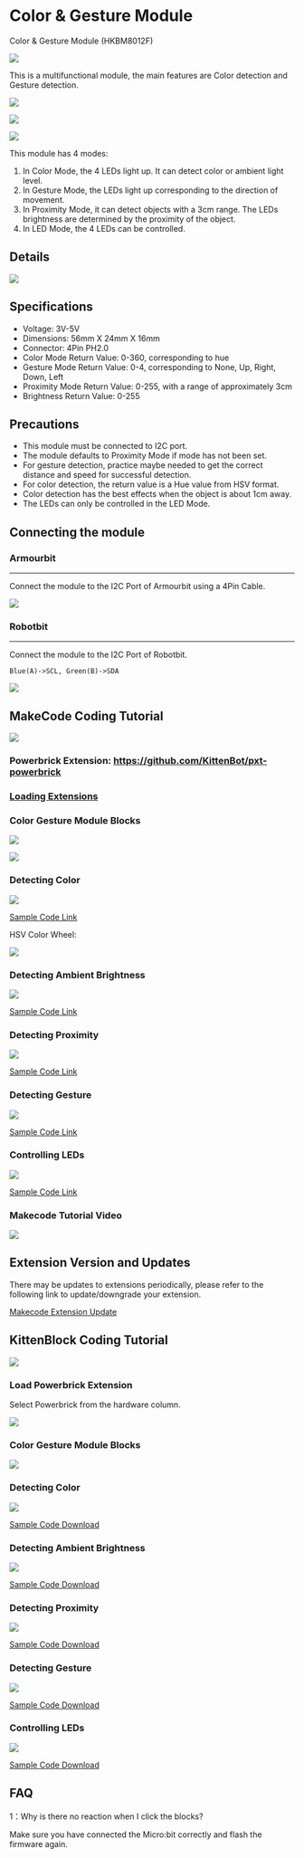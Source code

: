 # Color & Gesture Module

Color & Gesture Module (HKBM8012F)

![](./images/09_06.png)

This is a multifunctional module, the main features are Color detection and Gesture detection.

![](./images/IMG_2572.GIF)

![](./images/IMG_2573.GIF)

![](./images/IMG_2574.GIF)

This module has 4 modes: 

1. In Color Mode, the 4 LEDs light up. It can detect color or ambient light level.
1. In Gesture Mode, the LEDs light up corresponding to the direction of movement.
1. In Proximity Mode, it can detect objects with a 3cm range. The LEDs brightness are determined by the proximity of the object.
1. In LED Mode, the 4 LEDs can be controlled.

## Details

![](./images/09_05.png)

## Specifications

- Voltage: 3V-5V
- Dimensions: 56mm X 24mm X 16mm
- Connector: 4Pin PH2.0
- Color Mode Return Value: 0-360, corresponding to hue
- Gesture Mode Return Value: 0-4, corresponding to None, Up, Right, Down, Left
- Proximity Mode Return Value: 0-255, with a range of approximately 3cm
- Brightness Return Value: 0-255

## Precautions

- This module must be connected to I2C port.
- The module defaults to Proximity Mode if mode has not been set.
- For gesture detection, practice maybe needed to get the correct distance and speed for successful detection.
- For color detection, the return value is a Hue value from HSV format.
- Color detection has the best effects when the object is about 1cm away.
- The LEDs can only be controlled in the LED Mode.

## Connecting the module

### Armourbit

---

Connect the module to the I2C Port of Armourbit using a 4Pin Cable.

![](./images/color_wire.png)

### Robotbit

--- 
Connect the module to the I2C Port of Robotbit.

    Blue(A)->SCL, Green(B)->SDA

![](./images/gesture_wire1.png)

## MakeCode Coding Tutorial

![](./images/mcbanner.png)

### Powerbrick Extension: https://github.com/KittenBot/pxt-powerbrick

### [Loading Extensions](../../Makecode/powerBrickMC)

### Color Gesture Module Blocks

![](./images/colorgestureblocks1.png)

![](./images/colorgestureblocks2.png)

### Detecting Color

![](./images/color.png)

[Sample Code Link](https://makecode.microbit.org/_LLbfYx40CEdX)

HSV Color Wheel:

![](./images/hsv.jpg)

### Detecting Ambient Brightness

![](./images/colorbrightness.png)

[Sample Code Link](https://makecode.microbit.org/_LTt5ugP2f00K)

### Detecting Proximity

![](./images/colordist.png)

[Sample Code Link](https://makecode.microbit.org/_RhKfYUJwu0AK)

### Detecting Gesture

![](./images/gesture.png)

[Sample Code Link](https://makecode.microbit.org/_4eiKzMXot5Vy)

### Controlling LEDs

![](./images/led.png)

[Sample Code Link](https://makecode.microbit.org/_c5s6sFH3mgXY)

### Makecode Tutorial Video

[![](./images/gesturetut.png)](https://www.youtube.com/watch?v=7WrkDYMc2f0)

## Extension Version and Updates

There may be updates to extensions periodically, please refer to the following link to update/downgrade your extension.

[Makecode Extension Update](../../../Makecode/makecode_extensionUpdate)

## KittenBlock Coding Tutorial

![](./images/kbbanner.png)

### Load Powerbrick Extension

Select Powerbrick from the hardware column.

![](./kbimages/addextension.png)

### Color Gesture Module Blocks

![](./kbimages/kbcolorgestureblocks.png)

### Detecting Color

![](./kbimages/kbcolor.png)

[Sample Code Download](https://bit.ly/PowerbrickM7_01sb3)

### Detecting Ambient Brightness

![](./kbimages/kbbrightness.png)

[Sample Code Download](https://bit.ly/PowerbrickM7_02sb3)

### Detecting Proximity

![](./kbimages/kbcolordist.png)

[Sample Code Download](https://bit.ly/PowerbrickM7_03sb3)

### Detecting Gesture

![](./kbimages/kbgesture.png)

[Sample Code Download](https://bit.ly/PowerbrickM7_04sb3)

### Controlling LEDs

![](./kbimages/kbled.png)

[Sample Code Download](https://bit.ly/PowerbrickM7_05sb3)

## FAQ

1：Why is there no reaction when I click the blocks?

Make sure you have connected the Micro:bit correctly and flash the firmware again.